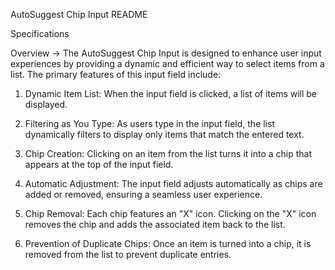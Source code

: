 AutoSuggest Chip Input README

Specifications

Overview -> The AutoSuggest Chip Input is designed to enhance user input experiences by providing a     dynamic and efficient way to select items from a list. The primary features of this input field  include:

1. Dynamic Item List:
When the input field is clicked, a list of items will be displayed.

2. Filtering as You Type:
As users type in the input field, the list dynamically filters to display only items that match the entered text.

3. Chip Creation:
Clicking on an item from the list turns it into a chip that appears at the top of the input field.

4. Automatic Adjustment:
The input field adjusts automatically as chips are added or removed, ensuring a seamless user experience.

5. Chip Removal:
Each chip features an "X" icon. Clicking on the "X" icon removes the chip and adds the associated item back to the list.

6. Prevention of Duplicate Chips:
Once an item is turned into a chip, it is removed from the list to prevent duplicate entries.